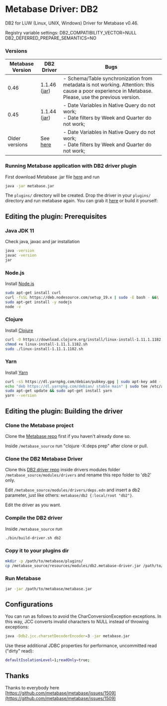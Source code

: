 
# Metabase Driver: DB2

DB2 for LUW (Linux, UNIX, Windows) Driver for Metabase v0.46.

Registry variable settings:
DB2_COMPATIBILITY_VECTOR=NULL
DB2_DEFERRED_PREPARE_SEMANTICS=NO

###  Versions
| Metabase Version | DB2 Driver | Bugs |
| --- | --- | --- |
| 0.46 | 1.1.46 ([jar](https://github.com/alisonrafael/metabase-db2-driver/releases/download/v1.1.46/db2.metabase-driver.jar)) | - Schema/Table synchronization from metadata is not working. Attention: this cause a poor experience in Metabase. Please, use the previous version. |
| 0.45 | 1.1.44 ([jar](https://github.com/alisonrafael/metabase-db2-driver/releases/download/v1.1.44/db2.metabase-driver.jar)) | - Date Variables in Native Query do not work;<br /> - Date filters by Week and Quarter do not work; |
| Older versions | See [here](https://github.com/alisonrafael/metabase-db2-driver/releases) | - Date Variables in Native Query do not work; <br /> - Date filters by Week and Quarter do not work; |

###  Running Metabase application with DB2 driver plugin
First download Metabase .jar file [here](https://metabase.com/start/other.html)  and run
```bash
java -jar metabase.jar
```
The `plugins/` directory will be created. Drop the driver in your `plugins/` directory and run metabase again. You can grab it [here](https://github.com/alisonrafael/metabase-db2-driver/releases) or build it yourself:

##  Editing the plugin: Prerequisites

### Java JDK 11
Check java, javac and jar installation
```bash
java -version
javac -version
jar
```

### Node.js
Install [Node.js](https://nodejs.org/)
```bash
sudo apt-get install curl
curl -fsSL https://deb.nodesource.com/setup_19.x | sudo -E bash - &&\
sudo apt-get install -y nodejs
node -v 
```

### Clojure
Install [Clojure](https://clojure.org/guides/getting_started)
```bash
curl -O https://download.clojure.org/install/linux-install-1.11.1.1182.sh 
chmod +x linux-install-1.11.1.1182.sh 
sudo ./linux-install-1.11.1.1182.sh
```

### Yarn
Install [Yarn](https://yarnpkg.com/lang/en/)
```bash
curl -sS https://dl.yarnpkg.com/debian/pubkey.gpg | sudo apt-key add -
echo "deb https://dl.yarnpkg.com/debian/ stable main" | sudo tee /etc/apt/sources.list.d/yarn.list
sudo apt-get update && sudo apt-get install yarn
yarn --version
```

## Editing the plugin: Building the driver 

### Clone the Metabase project

Clone the [Metabase repo](https://github.com/metabase/metabase) first if you haven't already done so.

Inside `/metabase_source` run "clojure -X:deps prep" after clone or pull.

### Clone the DB2 Metabase Driver

Clone this [DB2 driver repo](https://github.com/alisonrafael/metabase-db2-driver) inside drivers modules folder `/metabase_source/modules/drivers` and rename this repo folder to 'db2' only.

Edit `/metabase_source/modules/drivers/deps.edn` and insert a db2 parameter, just like others: `metabase/db2 {:local/root "db2"}`.

Edit the driver as you want.

### Compile the DB2 driver

Inside `/metabase_source` run 

```bash
./bin/build-driver.sh db2
```

### Copy it to your plugins dir
```bash
mkdir -p /path/to/metabase/plugins/
cp /metabase_source/resources/modules/db2.metabase-driver.jar /path/to/metabase/plugins/
```

### Run Metabase

```bash
jar -jar /path/to/metabase/metabase.jar
```

## Configurations

You can run as follows to avoid the CharConversionException exceptions. In this way, JCC converts invalid characters to NULL instead of throwing exceptions:

```bash
java -Ddb2.jcc.charsetDecoderEncoder=3 -jar metabase.jar
```

Use these additional JDBC properties for performance, uncommitted read ("dirty" read):

```bash
defaultIsolationLevel=1;readOnly=true;
```

## Thanks
Thanks to everybody here [https://github.com/metabase/metabase/issues/1509](https://github.com/metabase/metabase/issues/1509)
